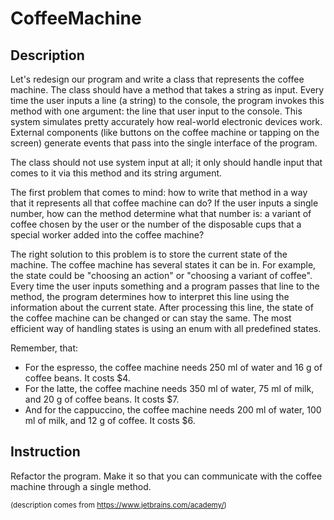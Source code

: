 # CoffeeMachine

## Description

Let's redesign our program and write a class that represents the coffee machine. The class should have a method that takes a string as input. Every time the user inputs a line (a string) to the console, the program invokes this method with one argument: the line that user input to the console. This system simulates pretty accurately how real-world electronic devices work. External components (like buttons on the coffee machine or tapping on the screen) generate events that pass into the single interface of the program.

The class should not use system input at all; it only should handle input that comes to it via this method and its string argument.

The first problem that comes to mind: how to write that method in a way that it represents all that coffee machine can do? If the user inputs a single number, how can the method determine what that number is: a variant of coffee chosen by the user or the number of the disposable cups that a special worker added into the coffee machine?

The right solution to this problem is to store the current state of the machine. The coffee machine has several states it can be in. For example, the state could be "choosing an action" or "choosing a variant of coffee". Every time the user inputs something and a program passes that line to the method, the program determines how to interpret this line using the information about the current state. After processing this line, the state of the coffee machine can be changed or can stay the same. The most efficient way of handling states is using an enum with all predefined states.

Remember, that:

* For the espresso, the coffee machine needs 250 ml of water and 16 g of coffee beans. It costs $4.
* For the latte, the coffee machine needs 350 ml of water, 75 ml of milk, and 20 g of coffee beans. It costs $7.
* And for the cappuccino, the coffee machine needs 200 ml of water, 100 ml of milk, and 12 g of coffee. It costs $6.

## Instruction

Refactor the program. Make it so that you can communicate with the coffee machine through a single method.

<small>(description comes from https://www.jetbrains.com/academy/)</small>
